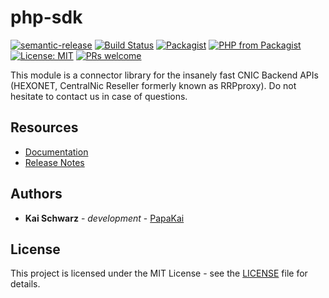 # php-sdk

[![semantic-release](https://img.shields.io/badge/%20%20%F0%9F%93%A6%F0%9F%9A%80-semantic--release-e10079.svg)](https://github.com/semantic-release/semantic-release)
[![Build Status](https://github.com/centralnic-reseller/php-sdk/workflows/Release/badge.svg?branch=master)](https://github.com/centralnic-reseller/php-sdk/workflows/Release/badge.svg?branch=master)
[![Packagist](https://img.shields.io/packagist/v/centralnic-reseller/php-sdk.svg)](https://packagist.org/packages/centralnic-reseller/php-sdk)
[![PHP from Packagist](https://img.shields.io/packagist/php-v/centralnic-reseller/php-sdk.svg)](https://packagist.org/packages/centralnic-reseller/php-sdk)
[![License: MIT](https://img.shields.io/badge/License-MIT-blue.svg)](https://opensource.org/licenses/MIT)
[![PRs welcome](https://img.shields.io/badge/PRs-welcome-brightgreen.svg)](https://github.com/centralnic-reseller/php-sdk/blob/master/CONTRIBUTING.md)

This module is a connector library for the insanely fast CNIC Backend APIs (HEXONET, CentralNic Reseller formerly known as RRPproxy). Do not hesitate to contact us in case of questions.

## Resources

* [Documentation](https://centralnic-reseller.github.io/centralnic-reseller/docs/hexonet/sdks/php-sdk/)
* [Release Notes](https://github.com/centralnic-reseller/php-sdk/releases)

## Authors

* **Kai Schwarz** - *development* - [PapaKai](https://github.com/papakai)

## License

This project is licensed under the MIT License - see the [LICENSE](LICENSE) file for details.
